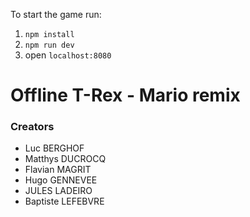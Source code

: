 To start the game run:

1. ```npm install```
2. ```npm run dev```
3. open ```localhost:8080```


# Offline T-Rex - Mario remix

### Creators

- Luc BERGHOF
- Matthys DUCROCQ
- Flavian MAGRIT
- Hugo GENNEVEE
- JULES LADEIRO
- Baptiste LEFEBVRE
